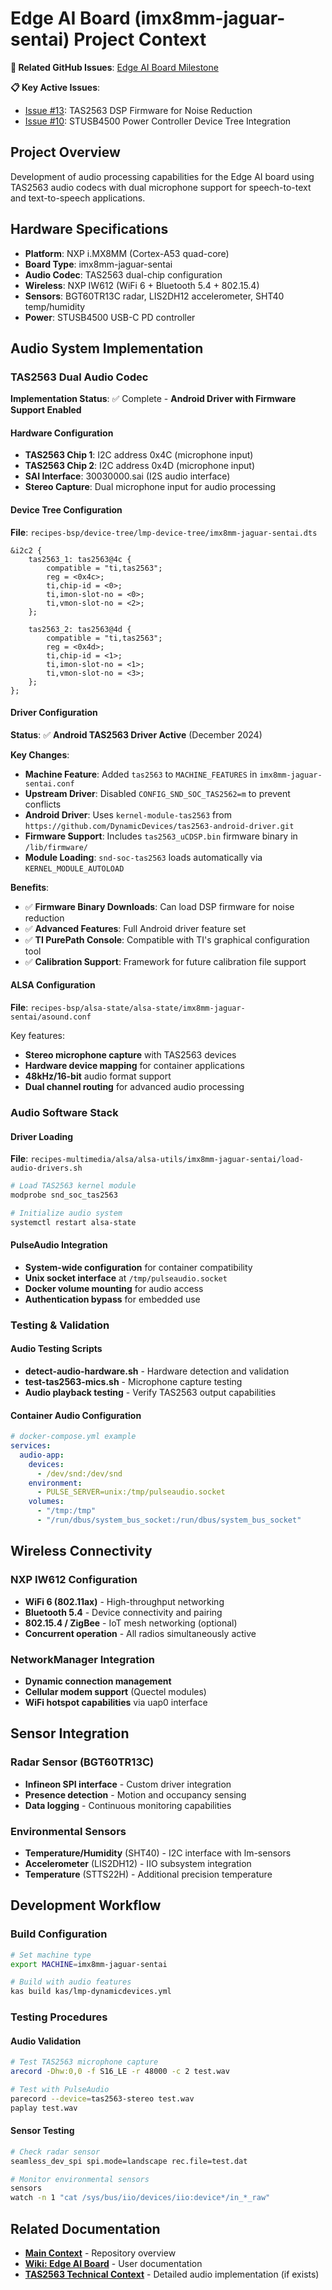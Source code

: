 # Edge AI Board (imx8mm-jaguar-sentai) Project Context

**🔗 Related GitHub Issues**: [Edge AI Board Milestone](https://github.com/DynamicDevices/meta-dynamicdevices/milestone/1)

**📋 Key Active Issues**:
- [Issue #13](https://github.com/DynamicDevices/meta-dynamicdevices/issues/13): TAS2563 DSP Firmware for Noise Reduction
- [Issue #10](https://github.com/DynamicDevices/meta-dynamicdevices/issues/10): STUSB4500 Power Controller Device Tree Integration

## Project Overview
Development of audio processing capabilities for the Edge AI board using TAS2563 audio codecs with dual microphone support for speech-to-text and text-to-speech applications.

## Hardware Specifications
- **Platform**: NXP i.MX8MM (Cortex-A53 quad-core)
- **Board Type**: imx8mm-jaguar-sentai
- **Audio Codec**: TAS2563 dual-chip configuration
- **Wireless**: NXP IW612 (WiFi 6 + Bluetooth 5.4 + 802.15.4)
- **Sensors**: BGT60TR13C radar, LIS2DH12 accelerometer, SHT40 temp/humidity
- **Power**: STUSB4500 USB-C PD controller

## Audio System Implementation

### TAS2563 Dual Audio Codec
**Implementation Status**: ✅ Complete - **Android Driver with Firmware Support Enabled**

#### Hardware Configuration
- **TAS2563 Chip 1**: I2C address 0x4C (microphone input)
- **TAS2563 Chip 2**: I2C address 0x4D (microphone input)  
- **SAI Interface**: 30030000.sai (I2S audio interface)
- **Stereo Capture**: Dual microphone input for audio processing

#### Device Tree Configuration
**File**: `recipes-bsp/device-tree/lmp-device-tree/imx8mm-jaguar-sentai.dts`

```dts
&i2c2 {
    tas2563_1: tas2563@4c {
        compatible = "ti,tas2563";
        reg = <0x4c>;
        ti,chip-id = <0>;
        ti,imon-slot-no = <0>;
        ti,vmon-slot-no = <2>;
    };

    tas2563_2: tas2563@4d {
        compatible = "ti,tas2563";
        reg = <0x4d>;
        ti,chip-id = <1>;
        ti,imon-slot-no = <1>;
        ti,vmon-slot-no = <3>;
    };
};
```

#### Driver Configuration
**Status**: ✅ **Android TAS2563 Driver Active** (December 2024)

**Key Changes**:
- **Machine Feature**: Added `tas2563` to `MACHINE_FEATURES` in `imx8mm-jaguar-sentai.conf`
- **Upstream Driver**: Disabled `CONFIG_SND_SOC_TAS2562=m` to prevent conflicts
- **Android Driver**: Uses `kernel-module-tas2563` from `https://github.com/DynamicDevices/tas2563-android-driver.git`
- **Firmware Support**: Includes `tas2563_uCDSP.bin` firmware binary in `/lib/firmware/`
- **Module Loading**: `snd-soc-tas2563` loads automatically via `KERNEL_MODULE_AUTOLOAD`

**Benefits**:
- ✅ **Firmware Binary Downloads**: Can load DSP firmware for noise reduction
- ✅ **Advanced Features**: Full Android driver feature set
- ✅ **TI PurePath Console**: Compatible with TI's graphical configuration tool
- ✅ **Calibration Support**: Framework for future calibration file support

#### ALSA Configuration
**File**: `recipes-bsp/alsa-state/alsa-state/imx8mm-jaguar-sentai/asound.conf`

Key features:
- **Stereo microphone capture** with TAS2563 devices
- **Hardware device mapping** for container applications
- **48kHz/16-bit** audio format support
- **Dual channel routing** for advanced audio processing

### Audio Software Stack

#### Driver Loading
**File**: `recipes-multimedia/alsa/alsa-utils/imx8mm-jaguar-sentai/load-audio-drivers.sh`

```bash
# Load TAS2563 kernel module
modprobe snd_soc_tas2563

# Initialize audio system
systemctl restart alsa-state
```

#### PulseAudio Integration
- **System-wide configuration** for container compatibility
- **Unix socket interface** at `/tmp/pulseaudio.socket`
- **Docker volume mounting** for audio access
- **Authentication bypass** for embedded use

### Testing & Validation

#### Audio Testing Scripts
- **detect-audio-hardware.sh** - Hardware detection and validation
- **test-tas2563-mics.sh** - Microphone capture testing
- **Audio playback testing** - Verify TAS2563 output capabilities

#### Container Audio Configuration
```yaml
# docker-compose.yml example
services:
  audio-app:
    devices:
      - /dev/snd:/dev/snd
    environment:
      - PULSE_SERVER=unix:/tmp/pulseaudio.socket
    volumes:
      - "/tmp:/tmp"
      - "/run/dbus/system_bus_socket:/run/dbus/system_bus_socket"
```

## Wireless Connectivity

### NXP IW612 Configuration
- **WiFi 6 (802.11ax)** - High-throughput networking
- **Bluetooth 5.4** - Device connectivity and pairing
- **802.15.4 / ZigBee** - IoT mesh networking (optional)
- **Concurrent operation** - All radios simultaneously active

### NetworkManager Integration
- **Dynamic connection management** 
- **Cellular modem support** (Quectel modules)
- **WiFi hotspot capabilities** via uap0 interface

## Sensor Integration

### Radar Sensor (BGT60TR13C)
- **Infineon SPI interface** - Custom driver integration
- **Presence detection** - Motion and occupancy sensing
- **Data logging** - Continuous monitoring capabilities

### Environmental Sensors
- **Temperature/Humidity** (SHT40) - I2C interface with lm-sensors
- **Accelerometer** (LIS2DH12) - IIO subsystem integration
- **Temperature** (STTS22H) - Additional precision temperature

## Development Workflow

### Build Configuration
```bash
# Set machine type
export MACHINE=imx8mm-jaguar-sentai

# Build with audio features
kas build kas/lmp-dynamicdevices.yml
```

### Testing Procedures

#### Audio Validation
```bash
# Test TAS2563 microphone capture
arecord -Dhw:0,0 -f S16_LE -r 48000 -c 2 test.wav

# Test with PulseAudio
parecord --device=tas2563-stereo test.wav
paplay test.wav
```

#### Sensor Testing
```bash
# Check radar sensor
seamless_dev_spi spi.mode=landscape rec.file=test.dat

# Monitor environmental sensors
sensors
watch -n 1 "cat /sys/bus/iio/devices/iio:device*/in_*_raw"
```

## Related Documentation

- **[Main Context](../context/MAIN_CONTEXT.md)** - Repository overview
- **[Wiki: Edge AI Board](../../wiki/Edge-AI-Board.md)** - User documentation
- **[TAS2563 Technical Context](./tas2563-technical-context.md)** - Detailed audio implementation (if exists)